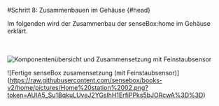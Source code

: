 #Schritt 8: Zusammenbauen im Gehäuse {#head}
<div class="description">Im folgenden wird der Zusammenbau der senseBox:home im Gehäuse erklärt. </div>

<div class="line">
    <br>
    <br>
</div>

![Komponentenübersicht und Zusammensetzung mit Feinstaubsensor](https://raw.githubusercontent.com/sensebox/books-v2/home/pictures/Home%20station%2004.png?token=AUIA56ef5j4scqxF8egq8q-QQoPhaYeZks5bJOO8wA%3D%3D)

![Fertige senseBox zusamensetzung (mit Feinstaubsensor)] (https://raw.githubusercontent.com/sensebox/books-v2/home/pictures/Home%20station%2002.png?token=AUIA5_Su1BqkuLUveJ2YGslhH1ErfiPPks5bJORcwA%3D%3D)
